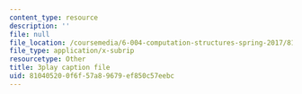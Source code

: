 ```yaml
---
content_type: resource
description: ''
file: null
file_location: /coursemedia/6-004-computation-structures-spring-2017/810405200f6f57a89679ef850c57eebc_pUmMZqwzZ10.vtt
file_type: application/x-subrip
resourcetype: Other
title: 3play caption file
uid: 81040520-0f6f-57a8-9679-ef850c57eebc
---
```

